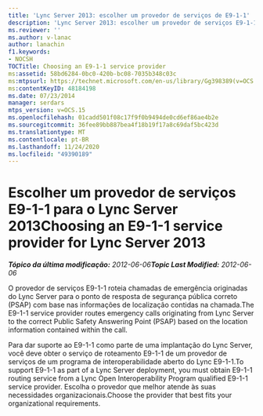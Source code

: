 ```yaml
---
title: 'Lync Server 2013: escolher um provedor de serviços de E9-1-1'
description: 'Lync Server 2013: escolher um provedor de serviços E9-1-1.'
ms.reviewer: ''
ms.author: v-lanac
author: lanachin
f1.keywords:
- NOCSH
TOCTitle: Choosing an E9-1-1 service provider
ms:assetid: 58bd6284-0bc0-420b-bc08-7035b348c03c
ms:mtpsurl: https://technet.microsoft.com/en-us/library/Gg398389(v=OCS.15)
ms:contentKeyID: 48184198
ms.date: 07/23/2014
manager: serdars
mtps_version: v=OCS.15
ms.openlocfilehash: 01cadd501f08c17f9f0b9494de0cd6ef86ae4b2e
ms.sourcegitcommit: 36fee89bb887bea4f18b19f17a8c69daf5bc423d
ms.translationtype: MT
ms.contentlocale: pt-BR
ms.lasthandoff: 11/24/2020
ms.locfileid: "49390189"
---
```

# <a name="choosing-an-e9-1-1-service-provider-for-lync-server-2013"></a><span data-ttu-id="1ad89-103">Escolher um provedor de serviços E9-1-1 para o Lync Server 2013</span><span class="sxs-lookup"><span data-stu-id="1ad89-103">Choosing an E9-1-1 service provider for Lync Server 2013</span></span>

<div data-xmlns="http://www.w3.org/1999/xhtml">

<div class="topic" data-xmlns="http://www.w3.org/1999/xhtml" data-msxsl="urn:schemas-microsoft-com:xslt" data-cs="https://msdn.microsoft.com/">

<div data-asp="https://msdn2.microsoft.com/asp">



</div>

<div id="mainSection">

<div id="mainBody"><span data-ttu-id="1ad89-104">

<span> </span></span><span class="sxs-lookup"><span data-stu-id="1ad89-104">

<span> </span></span></span>

<span data-ttu-id="1ad89-105">_**Tópico da última modificação:** 2012-06-06_</span><span class="sxs-lookup"><span data-stu-id="1ad89-105">_**Topic Last Modified:** 2012-06-06_</span></span>

<span data-ttu-id="1ad89-106">O provedor de serviços E9-1-1 roteia chamadas de emergência originadas do Lync Server para o ponto de resposta de segurança pública correto (PSAP) com base nas informações de localização contidas na chamada.</span><span class="sxs-lookup"><span data-stu-id="1ad89-106">The E9-1-1 service provider routes emergency calls originating from Lync Server to the correct Public Safety Answering Point (PSAP) based on the location information contained within the call.</span></span>

<span data-ttu-id="1ad89-107">Para dar suporte ao E9-1-1 como parte de uma implantação do Lync Server, você deve obter o serviço de roteamento E9-1-1 de um provedor de serviços de um programa de interoperabilidade aberto do Lync E9-1-1.</span><span class="sxs-lookup"><span data-stu-id="1ad89-107">To support E9-1-1 as part of a Lync Server deployment, you must obtain E9-1-1 routing service from a Lync Open Interoperability Program qualified E9-1-1 service provider.</span></span> <span data-ttu-id="1ad89-108">Escolha o provedor que melhor atende às suas necessidades organizacionais.</span><span class="sxs-lookup"><span data-stu-id="1ad89-108">Choose the provider that best fits your organizational requirements.</span></span>

<span data-ttu-id="1ad89-109"></div>

<span> </span>

</div>

</div>

</span><span class="sxs-lookup"><span data-stu-id="1ad89-109"></div>

<span> </span>

</div>

</div>

</span></span></div>


